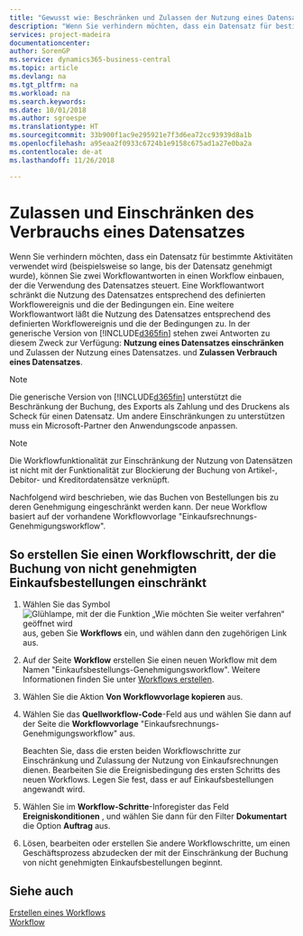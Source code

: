 ```yaml
---
title: "Gewusst wie: Beschränken und Zulassen der Nutzung eines Datensatzes | Microsoft Docs"
description: "Wenn Sie verhindern möchten, dass ein Datensatz für bestimmte Aktivitäten verwendet wird (beispielsweise so lange, bis der Datensatz genehmigt wurde), können Sie zwei Workflowantworten in einen Workflow einbauen, der die Verwendung des Datensatzes steuert."
services: project-madeira
documentationcenter: 
author: SorenGP
ms.service: dynamics365-business-central
ms.topic: article
ms.devlang: na
ms.tgt_pltfrm: na
ms.workload: na
ms.search.keywords: 
ms.date: 10/01/2018
ms.author: sgroespe
ms.translationtype: HT
ms.sourcegitcommit: 33b900f1ac9e295921e7f3d6ea72cc93939d8a1b
ms.openlocfilehash: a95eaa2f0933c6724b1e9158c675ad1a27e0ba2a
ms.contentlocale: de-at
ms.lasthandoff: 11/26/2018

---
```

# <a name="restrict-and-allow-usage-of-a-record"></a>Zulassen und Einschränken des Verbrauchs eines Datensatzes
Wenn Sie verhindern möchten, dass ein Datensatz für bestimmte Aktivitäten verwendet wird (beispielsweise so lange, bis der Datensatz genehmigt wurde), können Sie zwei Workflowantworten in einen Workflow einbauen, der die Verwendung des Datensatzes steuert. Eine Workflowantwort schränkt die Nutzung des Datensatzes entsprechend des definierten Workflowereignis und die der Bedingungen ein. Eine weitere Workflowantwort läßt die Nutzung des Datensatzes entsprechend des definierten Workflowereignis und die der Bedingungen zu. In der generische Version von [!INCLUDE[d365fin](includes/d365fin_md.md)] stehen zwei Antworten zu diesem Zweck zur Verfügung: **Nutzung eines Datensatzes einschränken** und Zulassen der Nutzung eines Datensatzes. und **Zulassen Verbrauch eines Datensatzes**.

> [!NOTE]  
>  Die generische Version von [!INCLUDE[d365fin](includes/d365fin_md.md)] unterstützt die Beschränkung der Buchung, des Exports als Zahlung und des Druckens als Scheck für einen Datensatz. Um andere Einschränkungen zu unterstützen muss ein Microsoft-Partner den Anwendungscode anpassen.  

> [!NOTE]  
>  Die Workflowfunktionalität zur Einschränkung der Nutzung von Datensätzen ist nicht mit der Funktionalität zur Blockierung der Buchung von Artikel-, Debitor- und Kreditordatensätze verknüpft.

Nachfolgend wird beschrieben, wie das Buchen von Bestellungen bis zu deren Genehmigung eingeschränkt werden kann. Der neue Workflow basiert auf der vorhandene Workflowvorlage "Einkaufsrechnungs-Genehmigungsworkflow".  

## <a name="to-create-a-workflow-step-that-restricts-posting-of-unapproved-purchase-orders"></a>So erstellen Sie einen Workflowschritt, der die Buchung von nicht genehmigten Einkaufsbestellungen einschränkt  
1. Wählen Sie das Symbol ![Glühlampe, mit der die Funktion „Wie möchten Sie weiter verfahren“ geöffnet wird](media/ui-search/search_small.png "Wie möchten Sie weiter verfahren?") aus, geben Sie **Workflows** ein, und wählen dann den zugehörigen Link aus.  
2. Auf der Seite **Workflow** erstellen Sie einen neuen Workflow mit dem Namen "Einkaufsbestellungs-Genehmigungsworkflow". Weitere Informationen finden Sie unter [Workflows erstellen](across-how-to-create-workflows.md).  
3. Wählen Sie die Aktion **Von Workflowvorlage kopieren** aus.  
4. Wählen Sie das **Quellworkflow-Code**-Feld aus und wählen Sie dann auf der Seite die **Workflowvorlage** "Einkaufsrechnungs-Genehmigungsworkflow" aus.  

     Beachten Sie, dass die ersten beiden Workflowschritte zur Einschränkung und Zulassung der Nutzung von Einkaufsrechnungen dienen. Bearbeiten Sie die Ereignisbedingung des ersten Schritts des neuen Workflows. Legen Sie fest, dass er auf Einkaufsbestellungen angewandt wird.  
5. Wählen Sie im **Workflow-Schritte**-Inforegister das Feld **Ereigniskonditionen** , und wählen Sie dann für den Filter **Dokumentart** die Option **Auftrag** aus.  
6. Lösen, bearbeiten oder erstellen Sie andere Workflowschritte, um einen Geschäftsprozess abzudecken der mit der Einschränkung der Buchung von nicht genehmigten Einkaufsbestellungen beginnt.  

## <a name="see-also"></a>Siehe auch  
[Erstellen eines Workflows](across-how-to-create-workflows.md)   
[Workflow](across-workflow.md)   


